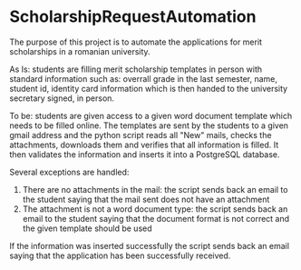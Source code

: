 # ScholarshipRequestAutomation

The purpose of this project is to automate the applications for merit scholarships in a romanian university.

As Is: students are filling merit scholarship templates in person with standard information such as: overrall grade in the last semester, name, student id, 
identity card information which is then handed to the university secretary signed, in person.

To be: students are given access to a given word document template which needs to be filled online. The templates are sent by the students to a given gmail address
and the python script reads all "New" mails, checks the attachments, downloads them and verifies that all information is filled. It then validates the information and
inserts it into a PostgreSQL database.

Several exceptions are handled:
1. There are no attachments in the mail: the script sends back an email to the student saying that the mail sent does not have an attachment
2. The attachment is not a word document type: the script sends back an email to the student saying that the document format is not correct and the given template should be used

If the information was inserted successfully the script sends back an email saying that the application has been successfully received.
